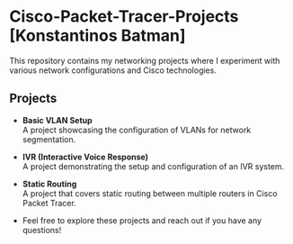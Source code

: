 # Cisco-Packet-Tracer-Projects [Konstantinos Batman]

This repository contains my networking projects where I experiment with various network configurations and Cisco technologies.

## Projects

- **Basic VLAN Setup**  
  A project showcasing the configuration of VLANs for network segmentation.

- **IVR (Interactive Voice Response)**  
  A project demonstrating the setup and configuration of an IVR system.

- **Static Routing**  
  A project that covers static routing between multiple routers in Cisco Packet Tracer.

 - Feel free to explore these projects and reach out if you have any questions!


